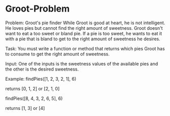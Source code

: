# Groot-Problem
Problem: Groot's pie finder
While Groot is good at heart, he is not intelligent. He loves pies but cannot find the right amount of sweetness. Groot doesn't want to eat a too sweet or bland pie. If a pie is too sweet, he wants to eat it with a pie that is bland to get to the right amount of sweetness he desires.

Task:
You must write a function or method that returns which pies Groot has to consume to get the right amount of sweetness.

Input:
One of the inputs is the sweetness values of the available pies and the other is the desired sweetness.

Example:
findPies([1, 2, 3, 2, 1], 6)

returns [0, 1, 2] or [2, 1, 0]

findPies([8, 4, 3, 2, 6, 5], 6)

returns [1, 3] or [4]


